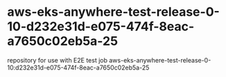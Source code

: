 # aws-eks-anywhere-test-release-0-10-d232e31d-e075-474f-8eac-a7650c02eb5a-25
repository for use with E2E test job aws-eks-anywhere-test-release-0-10:d232e31d-e075-474f-8eac-a7650c02eb5a-25

